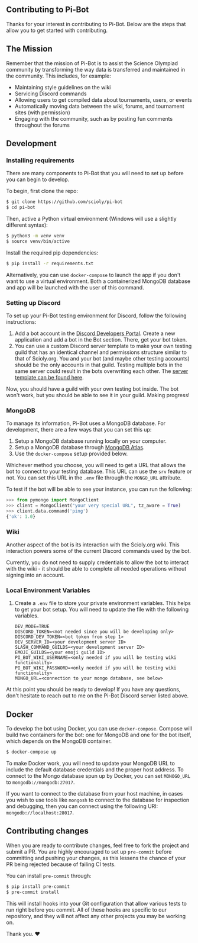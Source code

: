 ## Contributing to Pi-Bot

Thanks for your interest in contributing to Pi-Bot. Below are the steps that allow you to get started with contributing.

## The Mission

Remember that the mission of Pi-Bot is to assist the Science Olympiad community by transforming the way data is transferred and maintained in the community. This includes, for example:

* Maintaining style guidelines on the wiki
* Servicing Discord commands
* Allowing users to get compiled data about tournaments, users, or events
* Automatically moving data between the wiki, forums, and tournament sites (with permission)
* Engaging with the community, such as by posting fun comments throughout the forums

## Development

### Installing requirements

There are many components to Pi-Bot that you will need to set up before you can begin to develop.

To begin, first clone the repo:

```sh
$ git clone https://github.com/scioly/pi-bot
$ cd pi-bot
```

Then, active a Python virtual environment (Windows will use a slightly different syntax):

```sh
$ python3 -m venv venv
$ source venv/bin/active
```

Install the required pip dependencies:

```sh
$ pip install -r requirements.txt
```

Alternatively, you can use `docker-compose` to launch the app if you don't want
to use a virtual environment. Both a containerized MongoDB database and app will
be launched with the user of this command.

### Setting up Discord

To set up your Pi-Bot testing environment for Discord, follow the following instructions:

1. Add a bot account in the [Discord Developers Portal](https://discord.com/developers/applications/).
   Create a new application and add a bot in the Bot section. There, get your bot token.
1. You can use a custom Discord server template to make your own testing guild that
   has an identical channel and permissions structure similar to that of Scioly.org.
   You and your bot (and maybe other testing accounts) should be the only accounts
   in that guild. Testing multiple bots in the same server could result in the bots
   overwriting each other. The [server template can be found here](https://discord.new/Gsk2jP9KnYJv).

Now, you should have a guild with your own testing bot inside. The bot won't work,
but you should be able to see it in your guild. Making progress!

### MongoDB

To manage its information, Pi-Bot uses a MongoDB database. For development, there
are a few ways that you can set this up:

1. Setup a MongoDB database running locally on your computer.
1. Setup a MongoDB database through [MongoDB Atlas](https://www.mongodb.com/atlas/database).
1. Use the `docker-compose` setup provided below.

Whichever method you choose, you will need to get a URL that allows the bot to
connect to your testing database. This URL can use the `srv` feature or not. You
can set this URL in the `.env` file through the `MONGO_URL` attribute.

To test if the bot will be able to see your instance, you can run the following:
```python
>>> from pymongo import MongoClient
>>> client = MongoClient("your very special URL", tz_aware = True)
>>> client.data.command('ping')
{'ok': 1.0}
```

### Wiki

Another aspect of the bot is its interaction with the Scioly.org wiki. This interaction
powers some of the current Discord commands used by the bot.

Currently, you do not need to supply credentials to allow the bot to interact with
the wiki - it should be able to complete all needed operations without signing
into an account.

### Local Environment Variables

1. Create a `.env` file to store your private environment variables. This helps
   to get your bot setup. You will need to update the file with the following variables.
    ```
    DEV_MODE=TRUE
    DISCORD_TOKEN=<not needed since you will be developing only>
    DISCORD_DEV_TOKEN=<bot token from step 1>
    DEV_SERVER_ID=<your development server ID>
    SLASH_COMMAND_GUILDS=<your development server ID>
    EMOJI_GUILDS=<your emoji guild ID>
    PI_BOT_WIKI_USERNAME=<only needed if you will be testing wiki functionality>
    PI_BOT_WIKI_PASSWORD=<only needed if you will be testing wiki functionality>
    MONGO_URL=<connection to your mongo database, see below>
    ```

At this point you should be ready to develop! If you have any questions, don't
hesitate to reach out to me on the Pi-Bot Discord server listed above.

## Docker

To develop the bot using Docker, you can use `docker-compose`. Compose will
build two containers for the bot: one for MongoDB and one for the bot itself, which
depends on the MongoDB container.

```bash
$ docker-compose up
```

To make Docker work, you will need to update your MongoDB URL to include the default
database credentials and the proper host address. To connect to the Mongo database
spun up by Docker, you can set `MONOGO_URL` to `mongodb://mongodb:27017`.

If you want to connect to the database from your host machine, in cases you wish to use
tools like `mongosh` to connect to the database for inspection and debugging, then you
can connect using the following URI: `mongodb://localhost:28017`.

## Contributing changes

When you are ready to contribute changes, feel free to fork the project and submit
a PR. You are highly encouraged to set up `pre-commit` before committing and pushing
your changes, as this lessens the chance of your PR being rejected because of failing
CI tests.

You can install `pre-commit` through:

```bash
$ pip install pre-commit
$ pre-commit install
```

This will install hooks into your Git configuration that allow various tests to
run right before you commit. All of these hooks are specific to our repository,
and they will not affect any other projects you may be working on.

Thank you. :heart:
